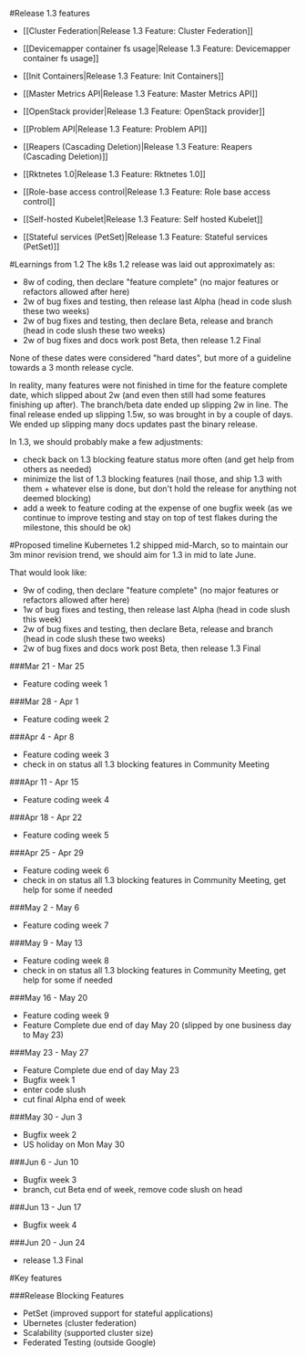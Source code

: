 #Release 1.3 features

* [[Cluster Federation|Release 1.3 Feature: Cluster Federation]]

* [[Devicemapper container fs usage|Release 1.3 Feature: Devicemapper container fs usage]]

* [[Init Containers|Release 1.3 Feature: Init Containers]]

* [[Master Metrics API|Release 1.3 Feature: Master Metrics API]]

* [[OpenStack provider|Release 1.3 Feature: OpenStack provider]]

* [[Problem API|Release 1.3 Feature: Problem API]]

* [[Reapers (Cascading Deletion)|Release 1.3 Feature: Reapers (Cascading Deletion)]]

* [[Rktnetes 1.0|Release 1.3 Feature: Rktnetes 1.0]]

* [[Role-base access control|Release 1.3 Feature: Role base access control]]

* [[Self-hosted Kubelet|Release 1.3 Feature: Self hosted Kubelet]]

* [[Stateful services (PetSet)|Release 1.3 Feature: Stateful services (PetSet)]]

#Learnings from 1.2
The k8s 1.2 release was laid out approximately as:
- 8w of coding, then declare "feature complete" (no major features or refactors allowed after here)
- 2w of bug fixes and testing, then release last Alpha (head in code slush these two weeks)
- 2w of bug fixes and testing, then declare Beta, release and branch (head in code slush these two weeks)
- 2w of bug fixes and docs work post Beta, then release 1.2 Final

None of these dates were considered "hard dates", but more of a guideline towards a 3 month release cycle.

In reality, many features were not finished in time for the feature complete date, which slipped about 2w (and even then still had some features finishing up after).  The branch/beta date ended up slipping 2w in line.  The final release ended up slipping 1.5w, so was brought in by a couple of days.  We ended up slipping many docs updates past the binary release.

In 1.3, we should probably make a few adjustments:
- check back on 1.3 blocking feature status more often (and get help from others as needed)
- minimize the list of 1.3 blocking features (nail those, and ship 1.3 with them + whatever else is done, but don't hold the release for anything not deemed blocking)
- add a week to feature coding at the expense of one bugfix week (as we continue to improve testing and stay on top of test flakes during the milestone, this should be ok)

#Proposed timeline
Kubernetes 1.2 shipped mid-March, so to maintain our 3m minor revision trend, we should aim for 1.3 in mid to late June.

That would look like:
- 9w of coding, then declare "feature complete" (no major features or refactors allowed after here)
- 1w of bug fixes and testing, then release last Alpha (head in code slush this week)
- 2w of bug fixes and testing, then declare Beta, release and branch (head in code slush these two weeks)
- 2w of bug fixes and docs work post Beta, then release 1.3 Final

###Mar 21 - Mar 25
- Feature coding week 1

###Mar 28 - Apr 1
- Feature coding week 2

###Apr 4 - Apr 8
- Feature coding week 3
- check in on status all 1.3 blocking features in Community Meeting

###Apr 11 - Apr 15 
- Feature coding week 4

###Apr 18 - Apr 22
- Feature coding week 5

###Apr 25 - Apr 29
- Feature coding week 6
- check in on status all 1.3 blocking features in Community Meeting, get help for some if needed

###May 2 - May 6
- Feature coding week 7

###May 9 - May 13
- Feature coding week 8
- check in on status all 1.3 blocking features in Community Meeting, get help for some if needed

###May 16 - May 20
- Feature coding week 9
- Feature Complete due end of day May 20 (slipped by one business day to May 23)

###May 23 - May 27
- Feature Complete due end of day May 23
- Bugfix week 1
- enter code slush
- cut final Alpha end of week

###May 30 - Jun 3
- Bugfix week 2
- US holiday on Mon May 30

###Jun 6 - Jun 10
- Bugfix week 3
- branch, cut Beta end of week, remove code slush on head

###Jun 13 - Jun 17
- Bugfix week 4

###Jun 20 - Jun 24
- release 1.3 Final

#Key features

###Release Blocking Features
- PetSet (improved support for stateful applications)
- Ubernetes (cluster federation)
- Scalability (supported cluster size)
- Federated Testing (outside Google)